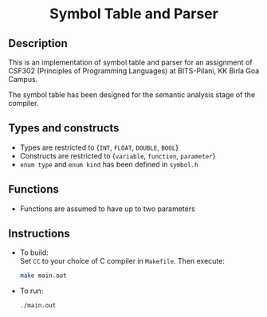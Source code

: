 # <center>Symbol Table and Parser</center>

## Description
This is an implementation of symbol table and parser for an assignment of CSF302 (Principles of Programming Languages) at BITS-Pilani, KK Birla Goa Campus.  

The symbol table has been designed for the semantic analysis stage of the compiler.

## Types and constructs
+ Types are restricted to {`INT`, `FLOAT`, `DOUBLE`, `BOOL`}
+ Constructs are restricted to {`variable`, `function`, `parameter`}
+ `enum type` and `enum kind` has been defined in `symbol.h`

## Functions
+ Functions are assumed to have up to two parameters

## Instructions
+ To build:  
    Set `CC` to your choice of C compiler in `Makefile`. Then execute:
    ```bash
    make main.out
    ```
+ To run:
    ```bash
    ./main.out
    ```
